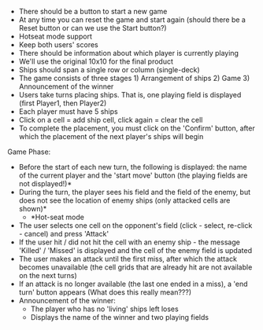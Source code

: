 - There should be a button to start a new game
- At any time you can reset the game and start again (should there be a Reset button or can we use the Start button?)
- Hotseat mode support
- Keep both users' scores
- There should be information about which player is currently playing
- We'll use the original 10x10 for the final product
- Ships should span a single row or column (single-deck)
- The game consists of three stages 1) Arrangement of ships 2) Game 3) Announcement of the winner
- Users take turns placing ships. That is, one playing field is displayed (first Player1, then Player2)
- Each player must have 5 ships
- Click on a cell = add ship cell, click again = clear the cell
- To complete the placement, you must click on the 'Confirm' button, after which the placement of the next player's ships will begin

Game Phase:

- Before the start of each new turn, the following is displayed: the name of the current player and the 'start move' button (the playing fields are not displayed!)*
- During the turn, the player sees his field and the field of the enemy, but does not see the location of enemy ships (only attacked cells are shown)*
  - *Hot-seat mode
- The user selects one cell on the opponent's field (click - select, re-click - cancel) and press 'Attack'
- If the user hit / did not hit the cell with an enemy ship - the message 'Killed' / 'Missed' is displayed and the cell of the enemy field is updated
- The user makes an attack until the first miss, after which the attack becomes unavailable (the cell grids that are already hit are not available on the next turns)
- If an attack is no longer available (the last one ended in a miss), a 'end turn' button appears (What does this really mean???)
- Announcement of the winner:
  - The player who has no 'living' ships left loses
  - Displays the name of the winner and two playing fields
